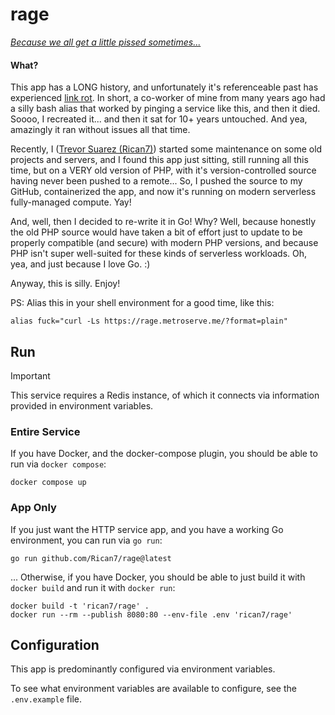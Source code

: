 # rage

[_Because we all get a little pissed sometimes..._](https://twitter.com/trevorsuarez/status/507181061861015553)

#### What?

This app has a LONG history, and unfortunately it's referenceable past has experienced [link rot](https://en.wikipedia.org/wiki/Link_rot). In short, a co-worker of mine from many years ago had a silly bash alias that worked by pinging a service like this, and then it died. Soooo, I recreated it... and then it sat for 10+ years untouched. And yea, amazingly it ran without issues all that time.

Recently, I ([Trevor Suarez (Rican7)](https://trevorsuarez.com/)) started some maintenance on some old projects and servers, and I found this app just sitting, still running all this time, but on a VERY old version of PHP, with it's version-controlled source having never been pushed to a remote... So, I pushed the source to my GitHub, containerized the app, and now it's running on modern serverless fully-managed compute. Yay!

And, well, then I decided to re-write it in Go! Why? Well, because honestly the old PHP source would have taken a bit of effort just to update to be properly compatible (and secure) with modern PHP versions, and because PHP isn't super well-suited for these kinds of serverless workloads. Oh, yea, and just because I love Go. :)

Anyway, this is silly. Enjoy!

PS: Alias this in your shell environment for a good time, like this:

```shell
alias fuck="curl -Ls https://rage.metroserve.me/?format=plain"
```


## Run

> [!IMPORTANT]
> This service requires a Redis instance, of which it connects via information provided in environment variables.

### Entire Service

If you have Docker, and the docker-compose plugin, you should be able to run via
`docker compose`:

```shell
docker compose up
```

### App Only

If you just want the HTTP service app, and you have a working Go environment, you can run via `go run`:

```shell
go run github.com/Rican7/rage@latest
```

... Otherwise, if you have Docker, you should be able to just build it with `docker build` and run it with `docker run`:

```shell
docker build -t 'rican7/rage' .
docker run --rm --publish 8080:80 --env-file .env 'rican7/rage'
```


## Configuration

This app is predominantly configured via environment variables.

To see what environment variables are available to configure, see the
`.env.example` file.
